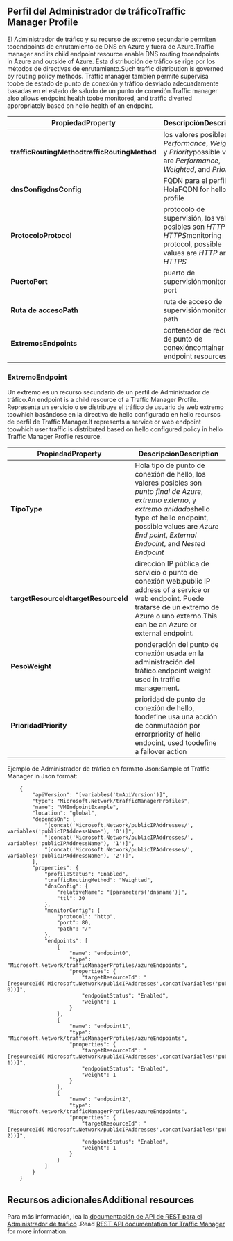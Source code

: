 ## <a name="traffic-manager-profile"></a><span data-ttu-id="3600f-101">Perfil del Administrador de tráfico</span><span class="sxs-lookup"><span data-stu-id="3600f-101">Traffic Manager Profile</span></span>
<span data-ttu-id="3600f-102">El Administrador de tráfico y su recurso de extremo secundario permiten tooendpoints de enrutamiento de DNS en Azure y fuera de Azure.</span><span class="sxs-lookup"><span data-stu-id="3600f-102">Traffic manager and its child endpoint resource enable DNS routing tooendpoints in Azure and outside of Azure.</span></span> <span data-ttu-id="3600f-103">Esta distribución de tráfico se rige por los métodos de directivas de enrutamiento.</span><span class="sxs-lookup"><span data-stu-id="3600f-103">Such traffic distribution is governed by routing  policy methods.</span></span> <span data-ttu-id="3600f-104">Traffic manager también permite supervisa toobe de estado de punto de conexión y tráfico desviado adecuadamente basadas en el estado de saludo de un punto de conexión.</span><span class="sxs-lookup"><span data-stu-id="3600f-104">Traffic manager also allows endpoint health toobe monitored, and traffic diverted appropriately based on hello health of an endpoint.</span></span> 

| <span data-ttu-id="3600f-105">Propiedad</span><span class="sxs-lookup"><span data-stu-id="3600f-105">Property</span></span> | <span data-ttu-id="3600f-106">Descripción</span><span class="sxs-lookup"><span data-stu-id="3600f-106">Description</span></span> |
| --- | --- |
| <span data-ttu-id="3600f-107">**trafficRoutingMethod**</span><span class="sxs-lookup"><span data-stu-id="3600f-107">**trafficRoutingMethod**</span></span> |<span data-ttu-id="3600f-108">los valores posibles son *Performance*, *Weighted* y *Priority*</span><span class="sxs-lookup"><span data-stu-id="3600f-108">possible values are *Performance*, *Weighted*, and *Priority*</span></span> |
| <span data-ttu-id="3600f-109">**dnsConfig**</span><span class="sxs-lookup"><span data-stu-id="3600f-109">**dnsConfig**</span></span> |<span data-ttu-id="3600f-110">FQDN para el perfil de Hola</span><span class="sxs-lookup"><span data-stu-id="3600f-110">FQDN for hello profile</span></span> |
| <span data-ttu-id="3600f-111">**Protocolo**</span><span class="sxs-lookup"><span data-stu-id="3600f-111">**Protocol**</span></span> |<span data-ttu-id="3600f-112">protocolo de supervisión, los valores posibles son *HTTP* y *HTTPS*</span><span class="sxs-lookup"><span data-stu-id="3600f-112">monitoring protocol, possible values are *HTTP* and *HTTPS*</span></span> |
| <span data-ttu-id="3600f-113">**Puerto**</span><span class="sxs-lookup"><span data-stu-id="3600f-113">**Port**</span></span> |<span data-ttu-id="3600f-114">puerto de supervisión</span><span class="sxs-lookup"><span data-stu-id="3600f-114">monitoring port</span></span> |
| <span data-ttu-id="3600f-115">**Ruta de acceso**</span><span class="sxs-lookup"><span data-stu-id="3600f-115">**Path**</span></span> |<span data-ttu-id="3600f-116">ruta de acceso de supervisión</span><span class="sxs-lookup"><span data-stu-id="3600f-116">monitoring path</span></span> |
| <span data-ttu-id="3600f-117">**Extremos**</span><span class="sxs-lookup"><span data-stu-id="3600f-117">**Endpoints**</span></span> |<span data-ttu-id="3600f-118">contenedor de recursos de punto de conexión</span><span class="sxs-lookup"><span data-stu-id="3600f-118">container for endpoint resources</span></span> |

### <a name="endpoint"></a><span data-ttu-id="3600f-119">Extremo</span><span class="sxs-lookup"><span data-stu-id="3600f-119">Endpoint</span></span>
<span data-ttu-id="3600f-120">Un extremo es un recurso secundario de un perfil de Administrador de tráfico.</span><span class="sxs-lookup"><span data-stu-id="3600f-120">An endpoint is a child resource of a Traffic Manager Profile.</span></span> <span data-ttu-id="3600f-121">Representa un servicio o se distribuye el tráfico de usuario de web extremo toowhich basándose en la directiva de hello configurado en hello recursos de perfil de Traffic Manager.</span><span class="sxs-lookup"><span data-stu-id="3600f-121">It represents a service or web endpoint toowhich user traffic is distributed based on hello configured policy in hello Traffic Manager Profile resource.</span></span> 

| <span data-ttu-id="3600f-122">Propiedad</span><span class="sxs-lookup"><span data-stu-id="3600f-122">Property</span></span> | <span data-ttu-id="3600f-123">Descripción</span><span class="sxs-lookup"><span data-stu-id="3600f-123">Description</span></span> |
| --- | --- |
| <span data-ttu-id="3600f-124">**Tipo**</span><span class="sxs-lookup"><span data-stu-id="3600f-124">**Type**</span></span> |<span data-ttu-id="3600f-125">Hola tipo de punto de conexión de hello, los valores posibles son *punto final de Azure*, *extremo externo*, y *extremo anidados*</span><span class="sxs-lookup"><span data-stu-id="3600f-125">hello type of hello endpoint, possible values are *Azure End point*, *External Endpoint*, and  *Nested Endpoint*</span></span> |
| <span data-ttu-id="3600f-126">**targetResourceId**</span><span class="sxs-lookup"><span data-stu-id="3600f-126">**targetResourceId**</span></span> |<span data-ttu-id="3600f-127">dirección IP pública de servicio o punto de conexión web.</span><span class="sxs-lookup"><span data-stu-id="3600f-127">public IP address of a service or web endpoint.</span></span> <span data-ttu-id="3600f-128">Puede tratarse de un extremo de Azure o uno externo.</span><span class="sxs-lookup"><span data-stu-id="3600f-128">This can be an Azure or external endpoint.</span></span> |
| <span data-ttu-id="3600f-129">**Peso**</span><span class="sxs-lookup"><span data-stu-id="3600f-129">**Weight**</span></span> |<span data-ttu-id="3600f-130">ponderación del punto de conexión usada en la administración del tráfico.</span><span class="sxs-lookup"><span data-stu-id="3600f-130">endpoint weight used in traffic management.</span></span> |
| <span data-ttu-id="3600f-131">**Prioridad**</span><span class="sxs-lookup"><span data-stu-id="3600f-131">**Priority**</span></span> |<span data-ttu-id="3600f-132">prioridad de punto de conexión de hello, toodefine usa una acción de conmutación por error</span><span class="sxs-lookup"><span data-stu-id="3600f-132">priority of hello endpoint, used toodefine a failover action</span></span> |

<span data-ttu-id="3600f-133">Ejemplo de Administrador de tráfico en formato Json:</span><span class="sxs-lookup"><span data-stu-id="3600f-133">Sample of Traffic Manager in Json format:</span></span> 

        {
            "apiVersion": "[variables('tmApiVersion')]",
            "type": "Microsoft.Network/trafficManagerProfiles",
            "name": "VMEndpointExample",
            "location": "global",
            "dependsOn": [
                "[concat('Microsoft.Network/publicIPAddresses/', variables('publicIPAddressName'), '0')]",
                "[concat('Microsoft.Network/publicIPAddresses/', variables('publicIPAddressName'), '1')]",
                "[concat('Microsoft.Network/publicIPAddresses/', variables('publicIPAddressName'), '2')]",
            ],
            "properties": {
                "profileStatus": "Enabled",
                "trafficRoutingMethod": "Weighted",
                "dnsConfig": {
                    "relativeName": "[parameters('dnsname')]",
                    "ttl": 30
                },
                "monitorConfig": {
                    "protocol": "http",
                    "port": 80,
                    "path": "/"
                },
                "endpoints": [
                    {
                        "name": "endpoint0",
                        "type": "Microsoft.Network/trafficManagerProfiles/azureEndpoints",
                        "properties": {
                            "targetResourceId": "[resourceId('Microsoft.Network/publicIPAddresses',concat(variables('publicIPAddressName'), 0))]",
                            "endpointStatus": "Enabled",
                            "weight": 1
                        }
                    },
                    {
                        "name": "endpoint1",
                        "type": "Microsoft.Network/trafficManagerProfiles/azureEndpoints",
                        "properties": {
                            "targetResourceId": "[resourceId('Microsoft.Network/publicIPAddresses',concat(variables('publicIPAddressName'), 1))]",
                            "endpointStatus": "Enabled",
                            "weight": 1
                        }
                    },
                    {
                        "name": "endpoint2",
                        "type": "Microsoft.Network/trafficManagerProfiles/azureEndpoints",
                        "properties": {
                            "targetResourceId": "[resourceId('Microsoft.Network/publicIPAddresses',concat(variables('publicIPAddressName'), 2))]",
                            "endpointStatus": "Enabled",
                            "weight": 1
                        }
                    }
                ]
            }
        }


## <a name="additional-resources"></a><span data-ttu-id="3600f-134">Recursos adicionales</span><span class="sxs-lookup"><span data-stu-id="3600f-134">Additional resources</span></span>
<span data-ttu-id="3600f-135">Para más información, lea la [documentación de API de REST para el Administrador de tráfico](https://msdn.microsoft.com/library/azure/mt163664.aspx) .</span><span class="sxs-lookup"><span data-stu-id="3600f-135">Read [REST API documentation for Traffic Manager](https://msdn.microsoft.com/library/azure/mt163664.aspx) for more information.</span></span>

